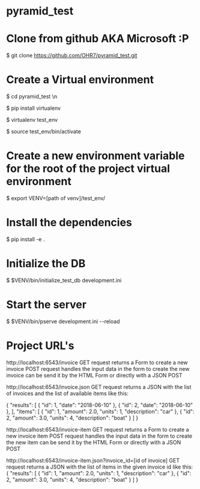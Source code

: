# pyramid_test

# Clone from github AKA Microsoft :P
$ git clone https://github.com/OHR7/pyramid_test.git

# Create a Virtual environment 
$ cd pyramid_test \n

$ pip install virtualenv

$ virtualenv test_env

$ source test_env/bin/activate


# Create a new environment variable for the root of the project virtual environment
$ export VENV=[path of venv]/test_env/ 

# Install the dependencies
$ pip install -e .

# Initialize the DB
$ $VENV/bin/initialize_test_db development.ini

# Start the server
$ $VENV/bin/pserve development.ini --reload

# Project URL's
http://localhost:6543/invoice
GET request returns a Form to create a new invoice
POST request handles the input data in the form to create the new invoice
can be send it by the HTML Form or directly with a JSON POST

http://localhost:6543/invoice.json
GET request returns a JSON with the list of invoices and the list of available items like this:

{
    "results": [
        {
            "id": 1,
            "date": "2018-06-10"
        },
        {
            "id": 2,
            "date": "2018-06-10"
        },
    ],
    "items": [
        {
            "id": 1,
            "amount": 2.0,
            "units": 1,
            "description": "car"
        },
        {
            "id": 2,
            "amount": 3.0,
            "units": 4,
            "description": "boat"
        }
    ]
}

http://localhost:6543/invoice-item
GET request returns a Form to create a new invoice item
POST request handles the input data in the form to create the new item
can be send it by the HTML Form or directly with a JSON POST

http://localhost:6543/invoice-item.json?invoice_id=[id of invoice]
GET request returns a JSON with the list of items in the given invoice id
like this:
{
    "results": [
        {
            "id": 1,
            "amount": 2.0,
            "units": 1,
            "description": "car"
        },
        {
            "id": 2,
            "amount": 3.0,
            "units": 4,
            "description": "boat"
        }
    ]
}





